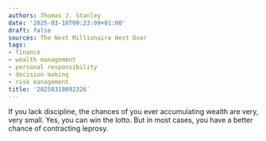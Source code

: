 ```yaml
---
authors: Thomas J. Stanley
date: '2025-03-18T09:23:09+01:00'
draft: false
sources: The Next Millionaire Next Door
tags:
- finance
- wealth management
- personal responsibility
- decision making
- risk management
title: '20250318092326'
---
```


If you lack discipline, the chances of you ever accumulating wealth are very, very small. Yes, you can win the lotto.
But in most cases, you have a better chance of contracting leprosy.